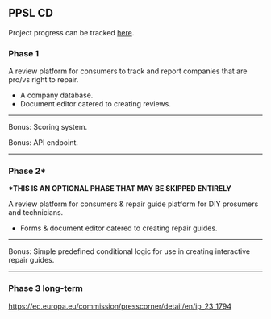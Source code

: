## PPSL CD

Project progress can be tracked [here](https://github.com/orgs/ORG-PPSL/projects/1).

### Phase 1

A review platform for consumers to track and report companies that are pro/vs right to repair.

* A company database.
* Document editor catered to creating reviews.

---

Bonus: Scoring system.

Bonus: API endpoint.

---

### Phase 2\*

**\*THIS IS AN OPTIONAL PHASE THAT MAY BE SKIPPED ENTIRELY**

A review platform for consumers & repair guide platform for DIY prosumers and technicians.

* Forms & document editor catered to creating repair guides.

---

Bonus: Simple predefined conditional logic for use in creating interactive repair guides.

---

### Phase 3 long-term

https://ec.europa.eu/commission/presscorner/detail/en/ip_23_1794
